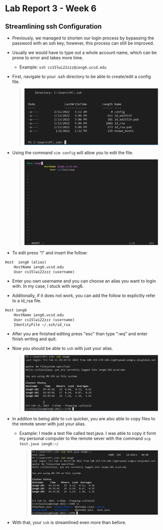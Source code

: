 Lab Report 3 - Week 6
=====================

Streamlining ssh Configuration
-----------------
- Previously, we managed to shorten our login process by bypassing the password with an ssh key; however, this process can still be improved.

- Usually we would have to type out a whole account name, which can be prone to error and takes more time.
    - Example: `ssh cs15lwi22zzz@ieng6.ucsd.edu`

- First, navigate to your .ssh directory to be able to create/edit a config file.
    > ![Image](lab3/sshlocation.PNG)

- Using the command `vim config` will allow you to edit the file.

    > ![Image](lab3/vimedit.PNG)

- To edit press "I" and insert the follow:
```
Host  ieng6 (alias)
    HostName ieng6.ucsd.edu
    User cs15lwi22zzz (username)
```
- Enter you own username and you can choose an alias you want to login with. In my case, I stuck with ieng6.

- Additonally, if it does not work, you can add the follow to explicitly refer to a id_rsa file.

```
Host ieng6
    HostName ieng6.ucsd.edu
    User cs15lwi22zzz (username)
    IdentityFile ~/.ssh/id_rsa
```

- After you are finished editing press "esc" than type ":wq" and enter finish writing and quit.
- Now you should be able to `ssh` with just your alias.
    > ![Image](lab3/sshlogin.PNG)

- In additon to being able to `ssh` quicker, you are also able to copy files to the remote sever with just your alias.
    - Example: I made a test file called test.java. I was able to copy it form my personal computer to the remote sever with the command `scp test.java ieng6:~/`

        > ![Image](lab3/scpcommand.PNG)
- With that, your `ssh` is streamlined even more than before.